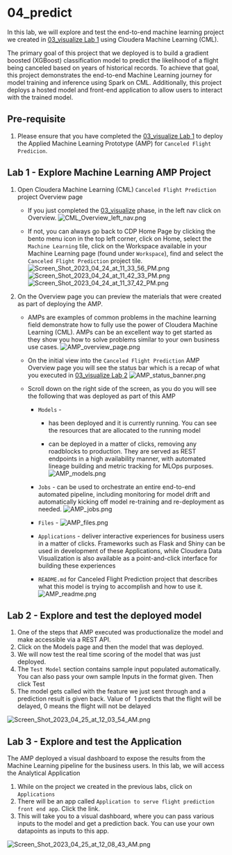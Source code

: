 # 04_predict

In this lab, we will explore and test the end\-to\-end machine learning project we created in [03_visualize Lab 1](03_visualize.md#lab-1-deploy-machine-leaning-applied-machine-learning-prototype-amp) using Cloudera Machine Learning (CML).

The primary goal of this project that we deployed is to build a gradient boosted \(XGBoost\) classification model to predict the likelihood of a flight being canceled based on years of historical records. To achieve that goal, this project demonstrates the end\-to\-end Machine Learning journey for model training and inference using Spark on CML. Additionally, this project deploys a hosted model and front\-end application to allow users to interact with the trained model.

## Pre-requisite

1. Please ensure that you have completed the [03_visualize Lab 1](03_visualize.md#lab-1-deploy-machine-leaning-applied-machine-learning-prototype-amp) to deploy the Applied Machine Learning Prototype (AMP) for `Canceled Flight Predicion`.


## Lab 1 - Explore Machine Learning AMP Project

1. Open Cloudera Machine Learning (CML) `Canceled Flight Prediction` project Overview page

   * If you just completed the [03_visualize](03_visualize.md#03_visualize) phase, in the left nav click on Overview.
![CML_Overview_left_nav.png](images/CML_Overview_left_nav.png)

   * If not, you can always go back to CDP Home Page by clicking the bento menu icon in the top left corner, click on Home, select the `Machine Learning` tile, click on the Workspace available in your Machine Learning page (found under `Workspace`), find and select the `Canceled Flight Prediction` project tile.  
![Screen_Shot_2023_04_24_at_11_33_56_PM.png](images/Screen_Shot_2023_04_24_at_11_33_56_PM.png)
![Screen_Shot_2023_04_24_at_11_42_33_PM.png](images/Screen_Shot_2023_04_24_at_11_42_33_PM.png)
![Screen_Shot_2023_04_24_at_11_37_42_PM.png](images/Screen_Shot_2023_04_24_at_11_37_42_PM.png)

2. On the Overview page you can preview the materials that were created as part of deploying the AMP.

   * AMPs are examples of common problems in the machine learning field demonstrate how to fully use the power of Cloudera Machine Learning (CML). AMPs can be an excellent way to get started as they show you how to solve problems similar to your own business use cases.
![AMP_overview_page.png](images/AMP_overview_page.png)

   * On the initial view into the `Canceled Flight Prediction` AMP Overview page you will see the status bar which is a recap of what you executed in [03_visualize Lab 2](03_visualize.md#lab-2-configure-and-deploy-canceled-flight-prediction-amp)
![AMP_status_banner.png](images/AMP_status_banner.png)

   * Scroll down on the right side of the screen, as you do you will see the following that was deployed as part of this AMP

      * `Models` - 
         - has been deployed and it is currently running.  You can see the resources that are allocated to the running model

         - can be deployed in a matter of clicks, removing any roadblocks to production. They are served as REST endpoints in a high availability manner, with automated lineage building and metric tracking for MLOps purposes.
![AMP_models.png](images/AMP_models.png)

      * `Jobs` - 
      can be used to orchestrate an entire end-to-end automated pipeline, including monitoring for model drift and automatically kicking off model re-training and re-deployment as needed.
![AMP_jobs.png](images/AMP_jobs.png)

      * `Files` - 
![AMP_files.png](images/AMP_files.png)

      * `Applications` - 
      deliver interactive experiences for business users in a matter of clicks. Frameworks such as Flask and Shiny can be used in development of these Applications, while Cloudera Data Visualization is also available as a point-and-click interface for building these experiences


      * `README.md` for Canceled Flight Prediction project that describes what this model is trying to accomplish and how to use it.
![AMP_readme.png](images/AMP_readme.png)



## Lab 2 - Explore and test the deployed model

1. One of the steps that AMP executed was productionalize the model and make accessible via a REST API.
2. Click on the Models page and then the model that was deployed.
3. We will now test the real time scoring of the model that was just deployed.
4. The `Test Model` section contains sample input populated automatically. You can also pass your own sample Inputs in the format given. Then click Test
5. The model gets called with the feature we just sent through and a prediction result is given back. Value of  1 predicts that the flight will be delayed, 0 means the flight will not be delayed

![Screen_Shot_2023_04_25_at_12_03_54_AM.png](images/Screen_Shot_2023_04_25_at_12_03_54_AM.png)

## Lab 3 - Explore and test the Application

The AMP deployed a visual dashboard to expose the results from the Machine Learning pipeline for the business users. In this lab, we will access the Analytical Application

1. While on the project we created in the previous labs, click on `Applications`
2. There will be an app called `Application to serve flight prediction front end app`. Click the link.
3. This will take you to a visual dashboard, where you can pass various inputs to the model and get a prediction back. You can use your own datapoints as inputs to this app.

![Screen_Shot_2023_04_25_at_12_08_43_AM.png](images/Screen_Shot_2023_04_25_at_12_08_43_AM.png)
